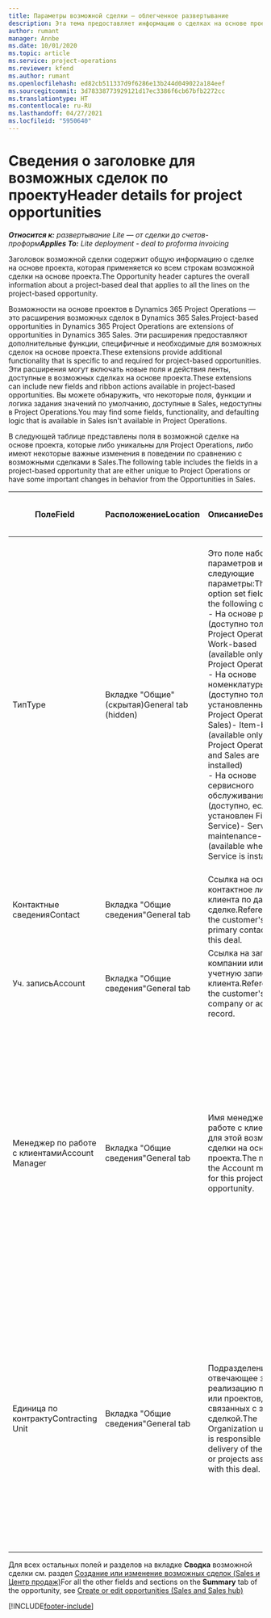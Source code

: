 ```yaml
---
title: Параметры возможной сделки — облегченное развертывание
description: Эта тема предоставляет информацию о сделках на основе проектов и строках возможных сделок на основе проектов.
author: rumant
manager: Annbe
ms.date: 10/01/2020
ms.topic: article
ms.service: project-operations
ms.reviewer: kfend
ms.author: rumant
ms.openlocfilehash: ed82cb511337d9f6286e13b244d049022a184eef
ms.sourcegitcommit: 3d78338773929121d17ec3386f6cb67bfb2272cc
ms.translationtype: HT
ms.contentlocale: ru-RU
ms.lasthandoff: 04/27/2021
ms.locfileid: "5950640"
---
```

# <a name="header-details-for-project-opportunities"></a><span data-ttu-id="9550b-103">Сведения о заголовке для возможных сделок по проекту</span><span class="sxs-lookup"><span data-stu-id="9550b-103">Header details for project opportunities</span></span>

<span data-ttu-id="9550b-104">_**Относится к:** развертывание Lite — от сделки до счетов-проформ_</span><span class="sxs-lookup"><span data-stu-id="9550b-104">_**Applies To:** Lite deployment - deal to proforma invoicing_</span></span>

<span data-ttu-id="9550b-105">Заголовок возможной сделки содержит общую информацию о сделке на основе проекта, которая применяется ко всем строкам возможной сделки на основе проекта.</span><span class="sxs-lookup"><span data-stu-id="9550b-105">The Opportunity header captures the overall information about a project-based deal that applies to all the lines on the project-based opportunity.</span></span>

<span data-ttu-id="9550b-106">Возможности на основе проектов в Dynamics 365 Project Operations — это расширения возможных сделок в Dynamics 365 Sales.</span><span class="sxs-lookup"><span data-stu-id="9550b-106">Project-based opportunities in Dynamics 365 Project Operations are extensions of opportunities in Dynamics 365 Sales.</span></span> <span data-ttu-id="9550b-107">Эти расширения предоставляют дополнительные функции, специфичные и необходимые для возможных сделок на основе проекта.</span><span class="sxs-lookup"><span data-stu-id="9550b-107">These extensions provide additional functionality that is specific to and required for project-based opportunities.</span></span> <span data-ttu-id="9550b-108">Эти расширения могут включать новые поля и действия ленты, доступные в возможных сделках на основе проекта.</span><span class="sxs-lookup"><span data-stu-id="9550b-108">These extensions can include new fields and ribbon actions available in project-based opportunities.</span></span> <span data-ttu-id="9550b-109">Вы можете обнаружить, что некоторые поля, функции и логика задания значений по умолчанию, доступные в Sales, недоступны в Project Operations.</span><span class="sxs-lookup"><span data-stu-id="9550b-109">You may find some fields, functionality, and defaulting logic that is available in Sales isn't available in Project Operations.</span></span>

<span data-ttu-id="9550b-110">В следующей таблице представлены поля в возможной сделке на основе проекта, которые либо уникальны для Project Operations, либо имеют некоторые важные изменения в поведении по сравнению с возможными сделками в Sales.</span><span class="sxs-lookup"><span data-stu-id="9550b-110">The following table includes the fields in a project-based opportunity that are either unique to Project Operations or have some important changes in behavior from the Opportunities in Sales.</span></span>

| <span data-ttu-id="9550b-111">**Поле**</span><span class="sxs-lookup"><span data-stu-id="9550b-111">**Field**</span></span> | <span data-ttu-id="9550b-112">**Расположение**</span><span class="sxs-lookup"><span data-stu-id="9550b-112">**Location**</span></span> | <span data-ttu-id="9550b-113">**Описание**</span><span class="sxs-lookup"><span data-stu-id="9550b-113">**Description**</span></span> | <span data-ttu-id="9550b-114">**Воздействие на последующие элементы**</span><span class="sxs-lookup"><span data-stu-id="9550b-114">**Downstream impact**</span></span> |
| --- | --- | --- | --- |
| <span data-ttu-id="9550b-115">Тип</span><span class="sxs-lookup"><span data-stu-id="9550b-115">Type</span></span> | <span data-ttu-id="9550b-116">Вкладке "Общие" (скрытая)</span><span class="sxs-lookup"><span data-stu-id="9550b-116">General tab (hidden)</span></span> | <span data-ttu-id="9550b-117">Это поле набора параметров имеет следующие параметры:</span><span class="sxs-lookup"><span data-stu-id="9550b-117">This option set field has the following options:</span></span></br><span data-ttu-id="9550b-118">- На основе работы (доступно только с Project Operations)</span><span class="sxs-lookup"><span data-stu-id="9550b-118">- Work-based (available only with Project Operations)</span></span></br><span data-ttu-id="9550b-119">- На основе номенклатуры (доступно только при установленных Project Operations и Sales)</span><span class="sxs-lookup"><span data-stu-id="9550b-119">- Item-based (available only when Project Operations and Sales are installed)</span></span></br><span data-ttu-id="9550b-120">- На основе сервисного обслуживания (доступно, если установлен Field Service)</span><span class="sxs-lookup"><span data-stu-id="9550b-120">- Service maintenance-based (available when Field Service is installed)</span></span> | <span data-ttu-id="9550b-121">Когда вы используете Project Operations, для этого поля автоматически устанавливается значение **На основе работ**, что классифицирует возможную сделку как основанную на проекте.</span><span class="sxs-lookup"><span data-stu-id="9550b-121">When you use Project Operations, this field value is automatically set to **Work-based** which classifies the Opportunity as project-based.</span></span> <span data-ttu-id="9550b-122">Возможная сделка должна быть на основе проекта для включения всех специфичных для проекта расширений и функций в процессе последующих продаж для этой сделки.</span><span class="sxs-lookup"><span data-stu-id="9550b-122">An Opportunity should be project-based to enable all project-specific extensions and functionality in the downstream sales process for this deal.</span></span> |
| <span data-ttu-id="9550b-123">Контактные сведения</span><span class="sxs-lookup"><span data-stu-id="9550b-123">Contact</span></span> | <span data-ttu-id="9550b-124">Вкладка "Общие сведения"</span><span class="sxs-lookup"><span data-stu-id="9550b-124">General tab</span></span> | <span data-ttu-id="9550b-125">Ссылка на основное контактное лицо клиента по данной сделке.</span><span class="sxs-lookup"><span data-stu-id="9550b-125">Reference to the customer's primary contact for this deal.</span></span> | |
| <span data-ttu-id="9550b-126">Уч. запись</span><span class="sxs-lookup"><span data-stu-id="9550b-126">Account</span></span> | <span data-ttu-id="9550b-127">Вкладка "Общие сведения"</span><span class="sxs-lookup"><span data-stu-id="9550b-127">General tab</span></span> | <span data-ttu-id="9550b-128">Ссылка на запись компании или учетную запись клиента.</span><span class="sxs-lookup"><span data-stu-id="9550b-128">Reference to the customer's company or account record.</span></span> | |
| <span data-ttu-id="9550b-129">Менеджер по работе с клиентами</span><span class="sxs-lookup"><span data-stu-id="9550b-129">Account Manager</span></span> | <span data-ttu-id="9550b-130">Вкладка "Общие сведения"</span><span class="sxs-lookup"><span data-stu-id="9550b-130">General tab</span></span> | <span data-ttu-id="9550b-131">Имя менеджера по работе с клиентами для этой возможной сделки на основе проекта.</span><span class="sxs-lookup"><span data-stu-id="9550b-131">The name of the Account manager for this project-based opportunity.</span></span> | <span data-ttu-id="9550b-132">Менеджер по работе с клиентами отвечает за управление отношениями с клиентом до завершения этого проекта.</span><span class="sxs-lookup"><span data-stu-id="9550b-132">The Account manager is responsible for managing the relationship with the customer through the completion of this project.</span></span> <span data-ttu-id="9550b-133">На основе записи резервируемого ресурса, связанного с менеджером по работе с клиентами, контрактная единица задается по умолчанию.</span><span class="sxs-lookup"><span data-stu-id="9550b-133">Based on the bookable resource record tied to the Account manager, the contracting unit is defaulted.</span></span> |
| <span data-ttu-id="9550b-134">Единица по контракту</span><span class="sxs-lookup"><span data-stu-id="9550b-134">Contracting Unit</span></span> | <span data-ttu-id="9550b-135">Вкладка "Общие сведения"</span><span class="sxs-lookup"><span data-stu-id="9550b-135">General tab</span></span> | <span data-ttu-id="9550b-136">Подразделение, отвечающее за реализацию проекта или проектов, связанных с этой сделкой.</span><span class="sxs-lookup"><span data-stu-id="9550b-136">The Organization unit that is responsible for the delivery of the project or projects associated with this deal.</span></span> | <span data-ttu-id="9550b-137">Подрядное подразделение — это подразделение компании, которое будет завершать проекты после закрытия сделки.</span><span class="sxs-lookup"><span data-stu-id="9550b-137">The contracting unit is the division of the company that will complete the project(s) after the deal is closed.</span></span> <span data-ttu-id="9550b-138">У каждой контрактной единицы есть валюта, и эта валюта используется для отчета о предполагаемых и фактических затратах, понесенных в ходе проекта.</span><span class="sxs-lookup"><span data-stu-id="9550b-138">Every contracting unit has a currency, and this currency is used to report estimated and actual costs incurred during the project.</span></span> |

<span data-ttu-id="9550b-139">Для всех остальных полей и разделов на вкладке **Сводка** возможной сделки см. раздел [Создание или изменение возможных сделок (Sales и Центр продаж)](/dynamics365/sales-enterprise/create-edit-opportunity-sales)</span><span class="sxs-lookup"><span data-stu-id="9550b-139">For all the other fields and sections on the **Summary** tab of the opportunity, see [Create or edit opportunities (Sales and Sales hub)](/dynamics365/sales-enterprise/create-edit-opportunity-sales)</span></span>


[!INCLUDE[footer-include](../../includes/footer-banner.md)]
